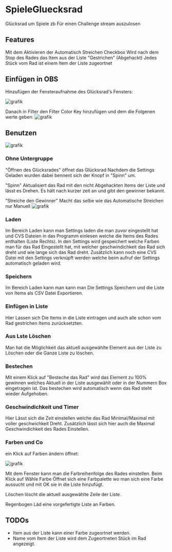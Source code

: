# SpieleGluecksrad
Glücksrad um Spiele zb Für einen Challenge stream auszulosen

## Features

Mit dem Aktivieren der Automatisch Streichen Checkbox Wird nach dem Stop des Rades das Item aus der Liste "Gestrichen" (Abgehackt)
Jedes Stück vom Rad ist einem Item der Liste zugeortnet

## Einfügen in OBS

Hinzufügen der Fensteraufnahme des Glücksrad's Fensters:

![grafik](https://github.com/Bisam97/SpieleGluecksrad/assets/15315141/31287556-06b3-4ed8-80ba-80908bc7a899)

Danach in Filter den Filter Color Key hinzufügen und dem die Folgenen werte geben:
![grafik](https://github.com/Bisam97/SpieleGluecksrad/assets/15315141/2e877722-803a-4b2f-a099-bfcbde47048a)

## Benutzen

![grafik](https://github.com/Bisam97/SpieleGluecksrad/assets/15315141/ebc82540-274a-4b7d-b1b0-87f425e2f58a) 


### Ohne Untergruppe

"Öffnen des Glücksrades" öffnet das Glücksrad Nachdem die Settings Geladen wurden dabei bennent sich der Knopf in "Spinn" um.

"Spinn" Aktualisiert das Rad mit den nicht Abgehackten Items der Liste und lässt es Drehen. Es hält nach kurzer zeit an und gibt den gewinner bekannt.

"Streiche den Gewinner" Macht das selbe wie das Automatische Streichen nur Manuell
![grafik](https://github.com/Bisam97/SpieleGluecksrad/assets/15315141/55fd4c7e-e9ec-4e34-a80a-7e9466f17627)


### Laden
Im Bereich Laden kann man Settings laden die man zuvor eingestellt hat und CVS Dateien in das Programm einlesen welche die Items des Rades enthalten (Liste Rechts).
In den Settings wird gespeichert welche Farben man für das Rad Eingestellt hat, mit welcher geschwindichkeit das Rad sich dreht und wie lange sich das Rad dreht.
Zusätzlich kann noch eine CVS Datei mit den Settings verknüpft werden welche beim aufruf der Settings automatisch geladen wird.


### Speichern
Im Bereich Laden kann man kann man Die Settings Speichern und die Liste von Items als CSV Datei Exportieren.

### Einfügen in Liste

Hier Lassen sich Die Items in die Liste eintragen und auch alle schon vom Rad gestrichen Items zurücksetzten.

### Aus Lste Löschen

Man hat die Möglichkeit das aktuell ausgewählte Element aus der Liste zu Löschen oder die Ganze Liste zu löschen.

### Bestechen

Mit einem Klick auf "Besteche das Rad" wird das Element zu 100% gewinnen welches Aktuell in der Liste ausgewählt oder in der Nummern Box eingetragen ist.
Das bestechen wird automatisch wenn das Rad steht wieder Aufgehoben.

### Geschwindichkeit und Timer

Hier Lässt sich die Zeit einstellen welche das Rad Minimal/Maximal mit voller geschwichkeit Dreht.
Zusätzlich lässt sich hier auch die Maximal Geschwindichkeit des Rades Einstellen.

### Farben und Co

ein Klick auf Farben ändern öffnet:

![grafik](https://github.com/Bisam97/SpieleGluecksrad/assets/15315141/05328a41-952c-4458-9f14-2b4e9a0dc420)

Mit dem Fenster kann man die Farbreihenfolge des Rades einstellen.
Beim Klick auf Wähle Farbe Öffnet sich eine Farbpalette wo man sich eine Farbe aussucht und mit OK sie in die Liste hinzufügt.

Löschen löscht die aktuell ausgewählte Zeile der Liste.

Regenbogen Läd eine vorgefertigte Liste an Farben.


## TODOs

- Item aus der Liste kann einer Farbe zugeortnet werden.
- Name vom Item der Liste wird dem Zugeortneten Stück im Rad angezeigt.




